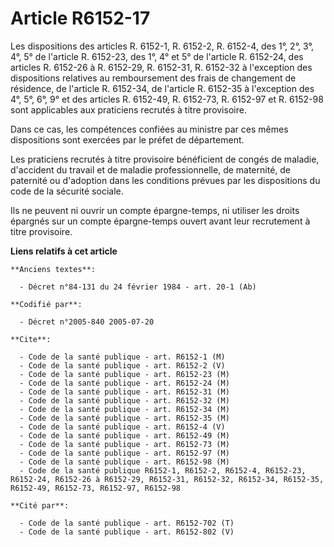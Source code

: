 # Article R6152-17

Les dispositions des articles R. 6152-1, R. 6152-2, R. 6152-4, des 1°, 2°, 3°, 4°, 5° de l'article R. 6152-23, des 1°, 4° et
5° de l'article R. 6152-24, des articles R. 6152-26 à R. 6152-29, R. 6152-31, R. 6152-32 à l'exception des dispositions
relatives au remboursement des frais de changement de résidence, de l'article R. 6152-34, de l'article R. 6152-35 à
l'exception des 4°, 5°, 6°, 9° et des articles R. 6152-49, R. 6152-73, R. 6152-97 et R. 6152-98 sont applicables aux
praticiens recrutés à titre provisoire.

Dans ce cas, les compétences confiées au ministre par ces mêmes dispositions sont exercées par le préfet de département.

Les praticiens recrutés à titre provisoire bénéficient de congés de maladie, d'accident du travail et de maladie
professionnelle, de maternité, de paternité ou d'adoption dans les conditions prévues par les dispositions du code de la
sécurité sociale.

Ils ne peuvent ni ouvrir un compte épargne-temps, ni utiliser les droits épargnés sur un compte épargne-temps ouvert avant
leur recrutement à titre provisoire.

**Liens relatifs à cet article**

	**Anciens textes**:

	  - Décret n°84-131 du 24 février 1984 - art. 20-1 (Ab)

	**Codifié par**:

	  - Décret n°2005-840 2005-07-20

	**Cite**:

	  - Code de la santé publique - art. R6152-1 (M)
	  - Code de la santé publique - art. R6152-2 (V)
	  - Code de la santé publique - art. R6152-23 (M)
	  - Code de la santé publique - art. R6152-24 (M)
	  - Code de la santé publique - art. R6152-31 (M)
	  - Code de la santé publique - art. R6152-32 (M)
	  - Code de la santé publique - art. R6152-34 (M)
	  - Code de la santé publique - art. R6152-35 (M)
	  - Code de la santé publique - art. R6152-4 (V)
	  - Code de la santé publique - art. R6152-49 (M)
	  - Code de la santé publique - art. R6152-73 (M)
	  - Code de la santé publique - art. R6152-97 (M)
	  - Code de la santé publique - art. R6152-98 (M)
	  - Code de la santé publique R6152-1, R6152-2, R6152-4, R6152-23, R6152-24, R6152-26 à R6152-29, R6152-31, R6152-32, R6152-34, R6152-35, R6152-49, R6152-73, R6152-97, R6152-98

	**Cité par**:

	  - Code de la santé publique - art. R6152-702 (T)
	  - Code de la santé publique - art. R6152-802 (V)
